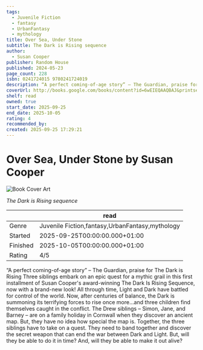 ```yaml
---
tags:
  - Juvenile Fiction
  - fantasy
  - UrbanFantasy
  - mythology
title: Over Sea, Under Stone
subtitle: The Dark is Rising sequence
author:
  - Susan Cooper
publisher: Random House
published: 2024-05-23
page_count: 228
isbn: 0241724015 9780241724019
description: “A perfect coming-of-age story” – The Guardian, praise for The Dark is Rising Three siblings embark on an epic quest for a mythic grail in this first installment of Susan Cooper's award-winning The Dark Is Rising Sequence, now with a brand-new look! All through time, Light and Dark have battled for control of the world. Now, after centuries of balance, the Dark is summoning its terrifying forces to rise once more...and three children find themselves caught in the conflict. The Drew siblings – Simon, Jane, and Barney – are on a family holiday in Cornwall when they discover an ancient map. But, they have no idea how special the map is. Together, the three siblings have to take on a quest. They need to band together and discover the secret weapon that can end the war between Dark and Light. But, will they be able to do it in time? And, will they be able to make it out alive?
coverUrl: http://books.google.com/books/content?id=6wEIEQAAQBAJ&printsec=frontcover&img=1&zoom=1&source=gbs_api
shelf: read
owned: true
start_date: 2025-09-25
end_date: 2025-10-05
rating: 4
recommended_by:
created: 2025-09-25 17:29:21
---
```


# Over Sea, Under Stone by Susan Cooper

![Book Cover Art](http://books.google.com/books/content?id=6wEIEQAAQBAJ&printsec=frontcover&img=1&zoom=1&source=gbs_api)

_The Dark is Rising sequence_

| &nbsp; | read | 
| --- | --- |
| Genre | Juvenile Fiction,fantasy,UrbanFantasy,mythology |
| Started | 2025-09-25T00:00:00.000+01:00 |
| Finished | 2025-10-05T00:00:00.000+01:00 |
| Rating | 4/5 |

“A perfect coming-of-age story” – The Guardian, praise for The Dark is Rising Three siblings embark on an epic quest for a mythic grail in this first installment of Susan Cooper's award-winning The Dark Is Rising Sequence, now with a brand-new look! All through time, Light and Dark have battled for control of the world. Now, after centuries of balance, the Dark is summoning its terrifying forces to rise once more...and three children find themselves caught in the conflict. The Drew siblings – Simon, Jane, and Barney – are on a family holiday in Cornwall when they discover an ancient map. But, they have no idea how special the map is. Together, the three siblings have to take on a quest. They need to band together and discover the secret weapon that can end the war between Dark and Light. But, will they be able to do it in time? And, will they be able to make it out alive?
